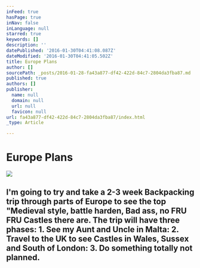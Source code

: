 ```yaml
---
inFeed: true
hasPage: true
inNav: false
inLanguage: null
starred: true
keywords: []
description: ''
datePublished: '2016-01-30T04:41:08.087Z'
dateModified: '2016-01-30T04:41:05.502Z'
title: Europe Plans
author: []
sourcePath: _posts/2016-01-28-fa43a877-df42-422d-84c7-2804da3fba87.md
published: true
authors: []
publisher:
  name: null
  domain: null
  url: null
  favicon: null
url: fa43a877-df42-422d-84c7-2804da3fba87/index.html
_type: Article

---
```

# Europe Plans
![](https://s3-us-west-2.amazonaws.com/the-grid-img/p/19e3ca9d1700d5daa5def6d5269f9ebd05021be1.jpg)

## I'm going to try and take a 2-3 week Backpacking trip through parts of Europe to see the top "Medieval style, battle harden, Bad ass, no FRU FRU Castles there are. The trip will have three phases: 1\. See my Aunt and Uncle in Malta: 2\. Travel to the UK to see Castles in Wales, Sussex and South of London: 3\. Do something totally not planned.